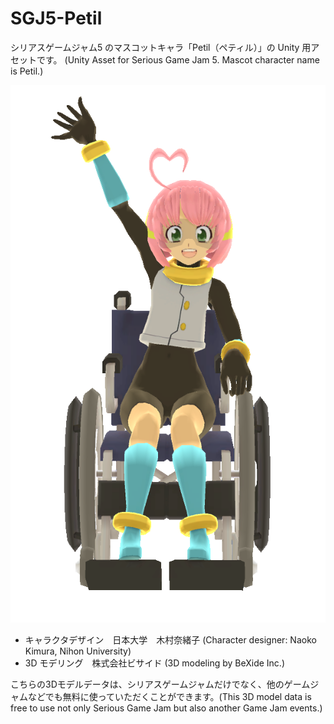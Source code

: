 # SGJ5-Petil

シリアスゲームジャム5 のマスコットキャラ「Petil（ペティル）」の Unity 用アセットです。 (Unity Asset for Serious Game Jam 5. Mascot character name is Petil.)

![SGJ5 マスコットキャラの Petil](https://raw.githubusercontent.com/bexide/SGJ5-Petil/master/png/petil_0006.png)

* キャラクタデザイン　日本大学　木村奈緒子 (Character designer:   Naoko Kimura, Nihon University)
* 3D モデリング　株式会社ビサイド (3D modeling by BeXide Inc.)

こちらの3Dモデルデータは、シリアスゲームジャムだけでなく、他のゲームジャムなどでも無料に使っていただくことができます。(This 3D model data is free to use not only Serious Game Jam but also another Game Jam events.)
